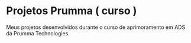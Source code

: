 # Projetos Prumma ( curso )
 Meus projetos desenvolvidos durante o curso de aprimoramento em ADS  da Prumma Technologies. 

